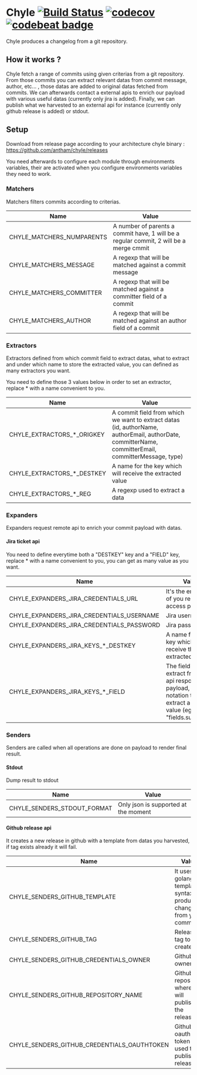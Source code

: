 Chyle [![Build Status](https://travis-ci.org/antham/chyle.svg?branch=master)](https://travis-ci.org/antham/chyle) [![codecov](https://codecov.io/gh/antham/chyle/branch/master/graph/badge.svg)](https://codecov.io/gh/antham/chyle) [![codebeat badge](https://codebeat.co/badges/1fd5d776-6145-4a3f-9705-731d14e7283e)](https://codebeat.co/projects/github-com-antham-chyle)
=====

Chyle produces a changelog from a git repository.


## How it works ?

Chyle fetch a range of commits using given criterias from a git repository. From those commits you can extract relevant datas from commit message, author, etc... , those datas are added to original datas fetched from commits. We can afterwards contact a external apis to enrich our payload with various useful datas (currently only jira is added). Finally, we can publish what we harvested to an external api for instance (currently only github release is added) or stdout.

## Setup

Download from release page according to your architecture chyle binary : https://github.com/antham/chyle/releases

You need afterwards to configure each module through environments variables, their are activated when you configure environments variables they need to work.

### Matchers

Matchers filters commits according to criterias.

Name | Value
------------ | -------------
CHYLE_MATCHERS_NUMPARENTS | A number of parents a commit have, 1 will be a regular commit, 2 will be a merge cmmit
CHYLE_MATCHERS_MESSAGE | A regexp that will be matched against a commit message
CHYLE_MATCHERS_COMMITTER | A regexp that will be matched against a committer field of a commit
CHYLE_MATCHERS_AUTHOR | A regexp that will be matched against an author field of a commit

### Extractors

Extractors defined from which commit field to extract datas, what to extract and under which name to store the extracted value, you can defined as many extractors you want.

You need to define those 3 values below in order to set an extractor, replace * with a name convenient to you.

Name | Value
------------ | -------------
CHYLE_EXTRACTORS_*_ORIGKEY | A commit field from which we want to extract datas (id, authorName, authorEmail, authorDate, committerName, committerEmail, committerMessage, type)
CHYLE_EXTRACTORS_*_DESTKEY | A name for the key which will receive the extracted value
CHYLE_EXTRACTORS_*_REG | A regexp used to extract a data

### Expanders

Expanders request remote api to enrich your commit payload with datas.

#### Jira ticket api

You need to define everytime both a "DESTKEY" key and a "FIELD" key, replace * with a name convenient to you, you can get as many value as you want.

Name | Value
------------ | -------------
CHYLE_EXPANDERS_JIRA_CREDENTIALS_URL | It's the endpoint of you remote jira access point
CHYLE_EXPANDERS_JIRA_CREDENTIALS_USERNAME | Jira username
CHYLE_EXPANDERS_JIRA_CREDENTIALS_PASSWORD | Jira password
CHYLE_EXPANDERS_JIRA_KEYS_*_DESTKEY | A name for the key which will receive the extracted value
CHYLE_EXPANDERS_JIRA_KEYS_*_FIELD | The field to extract from jira api response payload, use dot notation to extract a deep value (eg: "fields.summary")

### Senders

Senders are called when all operations are done on payload to render final result.

#### Stdout

Dump result to stdout

Name | Value
------------ | -------------
CHYLE_SENDERS_STDOUT_FORMAT | Only json is supported at the moment

#### Github release api

It creates a new release in github with a template from datas you harvested, if tag exists already it will fail.

Name | Value
------------ | -------------
CHYLE_SENDERS_GITHUB_TEMPLATE | It uses golang template syntax to produce a changelog from you commits
CHYLE_SENDERS_GITHUB_TAG | Release tag to create
CHYLE_SENDERS_GITHUB_CREDENTIALS_OWNER | Github owner
CHYLE_SENDERS_GITHUB_REPOSITORY_NAME | Github repository where we will publish the release
CHYLE_SENDERS_GITHUB_CREDENTIALS_OAUTHTOKEN | Github oauth token used to publish a release
